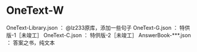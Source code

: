 # OneText-W
OneText-Library.json ： @lz233原库，添加一些句子
OneText-G.json ： 特供版-1［未竣工］
OneText-C.json ： 特供版-2［未竣工］
AnswerBook-***.json ： 答案之书，纯文本
